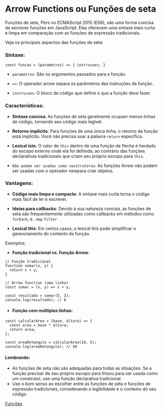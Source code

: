 # Arrow Functions ou Funções de seta

Funções de seta, Pers no ECMAScript 2015 (ES6), são uma forma concisa de escrever funções em JavaScript. Elas oferecem uma sintaxe mais curta e limpa em comparação com as funções de expressão tradicionais.

Veja os principais aspectos das funções de seta:

### Sintaxe:

```
const funcao = (parametros) => { instrucoes; }
```
- `parametros`: São os argumentos passados ​​para a função.

- `=>`: O operador arrow separa os parâmetros das instruções de função.

- `instrucoes`: O bloco de código que define o que a função deve fazer.

### Características:

- **Sintaxe concisa**: As funções de seta geralmente ocupam menos linhas de código, tornando seu código mais legível.

- **Retorno implícito**: Para funções de uma única linha, o retorno da função está implícito. Você não precisa usar a palavra `return` específica.

- **Lexical isto**: O valor de `this` dentro de uma função de flecha é herdado do escopo externo onde ela foi definida, ao contrário das funções declarativas tradicionais que criam seu próprio escopo para `this`.

- `Não podem ser usadas como construtoras`: As funções Arrow não podem ser usadas com o operador newpara criar objetos.

### Vantagens:

- **Código mais limpo e compacto**: A sintaxe mais curta torna o código mais fácil de ler e escrever.

- **Ideias para callbacks**: Devido à sua natureza concisa, as funções de seta são frequentemente utilizadas como callbacks em métodos como `forEach`, e . `map` `filter`
- **Lexical this**: Em certos casos, o lexical this pode simplificar o gerenciamento do contexto da função.

Exemplos:

- **Função tradicional vs. Função Arrow**:

```
// Função tradicional
function somar(x, y) {
  return x + y;
}

// Arrow function (uma linha)
const somar = (x, y) => x + y;

const resultado = somar(5, 3);
console.log(resultado); // 8
```

- #### Função com múltiplas linhas:

```
const calcularArea = (base, altura) => {
  const area = base * altura;
  return area;
};

const areaRetangulo = calcularArea(10, 5);
console.log(areaRetangulo); // 50
```
#### Lembrando:

- As funções de seta não são adequadas para todas as situações. Se a função precisar de seu próprio escopo para thisou para ser usada como um construtor, use uma função declarativa tradicional.
- Use o bom senso ao escolher entre as funções de seta e funções de expressão tradicionais, considerando a legibilidade e o contexto do seu código.

[Funções](../funcoes/funcoes.md)
